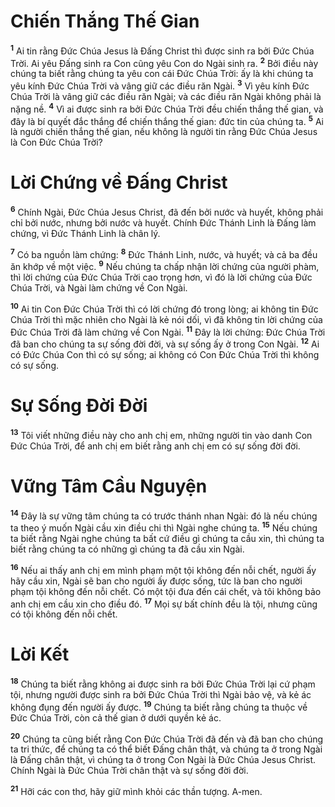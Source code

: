 

# Chiến Thắng Thế Gian
<sup><b>1</b></sup> Ai tin rằng Đức Chúa Jesus là Đấng Christ thì được sinh ra bởi Đức Chúa Trời. Ai yêu Đấng sinh ra Con cũng yêu Con do Ngài sinh ra. <sup><b>2</b></sup> Bởi điều này chúng ta biết rằng chúng ta yêu con cái Đức Chúa Trời: ấy là khi chúng ta yêu kính Đức Chúa Trời và vâng giữ các điều răn Ngài. <sup><b>3</b></sup> Vì yêu kính Đức Chúa Trời là vâng giữ các điều răn Ngài; và các điều răn Ngài không phải là nặng nề. <sup><b>4</b></sup> Vì ai được sinh ra bởi Đức Chúa Trời đều chiến thắng thế gian, và đây là bí quyết đắc thắng để chiến thắng thế gian: đức tin của chúng ta. <sup><b>5</b></sup> Ai là người chiến thắng thế gian, nếu không là người tin rằng Đức Chúa Jesus là Con Đức Chúa Trời?

# Lời Chứng về Đấng Christ
<sup><b>6</b></sup> Chính Ngài, Đức Chúa Jesus Christ, đã đến bởi nước và huyết, không phải chỉ bởi nước, nhưng bởi nước và huyết. Chính Đức Thánh Linh là Đấng làm chứng, vì Đức Thánh Linh là chân lý.

<sup><b>7</b></sup> Có ba nguồn làm chứng: <sup><b>8</b></sup> Đức Thánh Linh, nước, và huyết; và cả ba đều ăn khớp về một việc. <sup><b>9</b></sup> Nếu chúng ta chấp nhận lời chứng của người phàm, thì lời chứng của Đức Chúa Trời cao trọng hơn, vì đó là lời chứng của Đức Chúa Trời, và Ngài làm chứng về Con Ngài.

<sup><b>10</b></sup> Ai tin Con Đức Chúa Trời thì có lời chứng đó trong lòng; ai không tin Đức Chúa Trời thì mặc nhiên cho Ngài là kẻ nói dối, vì đã không tin lời chứng của Đức Chúa Trời đã làm chứng về Con Ngài. <sup><b>11</b></sup> Đây là lời chứng: Đức Chúa Trời đã ban cho chúng ta sự sống đời đời, và sự sống ấy ở trong Con Ngài. <sup><b>12</b></sup> Ai có Đức Chúa Con thì có sự sống; ai không có Con Đức Chúa Trời thì không có sự sống.

# Sự Sống Đời Đời
<sup><b>13</b></sup> Tôi viết những điều này cho anh chị em, những người tin vào danh Con Đức Chúa Trời, để anh chị em biết rằng anh chị em có sự sống đời đời.

# Vững Tâm Cầu Nguyện
<sup><b>14</b></sup> Đây là sự vững tâm chúng ta có trước thánh nhan Ngài: đó là nếu chúng ta theo ý muốn Ngài cầu xin điều chi thì Ngài nghe chúng ta. <sup><b>15</b></sup> Nếu chúng ta biết rằng Ngài nghe chúng ta bất cứ điều gì chúng ta cầu xin, thì chúng ta biết rằng chúng ta có những gì chúng ta đã cầu xin Ngài.

<sup><b>16</b></sup> Nếu ai thấy anh chị em mình phạm một tội không đến nỗi chết, người ấy hãy cầu xin, Ngài sẽ ban cho người ấy được sống, tức là ban cho người phạm tội không đến nỗi chết. Có một tội đưa đến cái chết, và tôi không bảo anh chị em cầu xin cho điều đó. <sup><b>17</b></sup> Mọi sự bất chính đều là tội, nhưng cũng có tội không đến nỗi chết.

# Lời Kết
<sup><b>18</b></sup> Chúng ta biết rằng không ai được sinh ra bởi Đức Chúa Trời lại cứ phạm tội, nhưng người được sinh ra bởi Đức Chúa Trời thì Ngài bảo vệ, và kẻ ác không đụng đến người ấy được. <sup><b>19</b></sup> Chúng ta biết rằng chúng ta thuộc về Đức Chúa Trời, còn cả thế gian ở dưới quyền kẻ ác.

<sup><b>20</b></sup> Chúng ta cũng biết rằng Con Đức Chúa Trời đã đến và đã ban cho chúng ta tri thức, để chúng ta có thể biết Đấng chân thật, và chúng ta ở trong Ngài là Đấng chân thật, vì chúng ta ở trong Con Ngài là Đức Chúa Jesus Christ. Chính Ngài là Đức Chúa Trời chân thật và sự sống đời đời.

<sup><b>21</b></sup> Hỡi các con thơ, hãy giữ mình khỏi các thần tượng. A-men.

